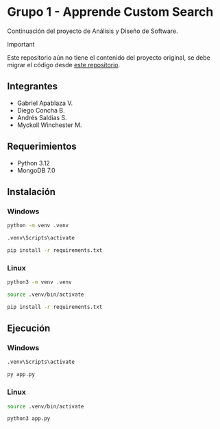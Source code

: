 # Grupo 1 - Apprende Custom Search

Continuación del proyecto de Análisis y Diseño de Software.

> [!IMPORTANT]
> Este repositorio aún no tiene el contenido del proyecto original, se debe migrar el código desde [este repositorio](https://github.com/JoseMiGuerrero16/Proyecto-INF236-Grupo10).

## Integrantes

- Gabriel Apablaza V.
- Diego Concha B.
- Andrés Saldias S.
- Myckoll Winchester M.

## Requerimientos

- Python 3.12
- MongoDB 7.0

## Instalación

### Windows

```bash
python -m venv .venv
```

```bash
.venv\Scripts\activate
```

```bash
pip install -r requirements.txt
```

### Linux

```bash
python3 -m venv .venv
```

```bash
source .venv/bin/activate
```

```bash
pip install -r requirements.txt
```

## Ejecución

### Windows

```bash
.venv\Scripts\activate
```

```bash
py app.py
```

### Linux

```bash
source .venv/bin/activate
```

```bash
python3 app.py
```
